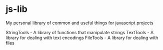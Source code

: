 js-lib
======

My personal library of common and useful things for javascript projects

StringTools - A library of functions that manipulate strings
TextTools - A library for dealing with text encodings
FileTools - A library for dealing with files